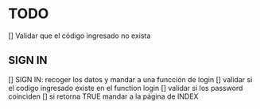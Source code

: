 # TODO

[] Validar que el código ingresado no exista

## SIGN IN

[] SIGN IN: recoger los datos y mandar a una funcción de login
[] validar si el codigo ingresado existe en el function login
[] validar si los password coinciden
[] si retorna TRUE mandar a la página de INDEX